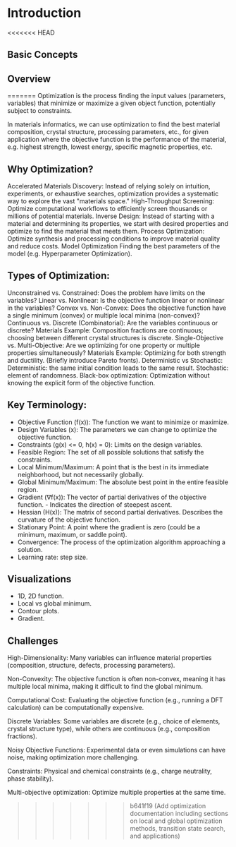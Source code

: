 # Introduction
<<<<<<< HEAD

## Basic Concepts

## Overview
=======
Optimization is the process finding the input values (parameters, variables) that minimize or maximize a given object function, potentially subject to constraints.

In materials informatics, we can use optimization to find the best material composition, crystal structure, processing parameters, etc., for given application where the objective function is the performance of the material, e.g. highest strength, lowest energy, specific magnetic properties, etc. 

## Why Optimization?
Accelerated Materials Discovery: Instead of relying solely on intuition, experiments, or exhaustive searches, optimization provides a systematic way to explore the vast "materials space."
High-Throughput Screening: Optimize computational workflows to efficiently screen thousands or millions of potential materials.
Inverse Design: Instead of starting with a material and determining its properties, we start with desired properties and optimize to find the material that meets them.
Process Optimization: Optimize synthesis and processing conditions to improve material quality and reduce costs.
Model Optimization Finding the best parameters of the model (e.g. Hyperparameter Optimization).

## Types of Optimization:

Unconstrained vs. Constrained: Does the problem have limits on the variables?
Linear vs. Nonlinear: Is the objective function linear or nonlinear in the variables?
Convex vs. Non-Convex: Does the objective function have a single minimum (convex) or multiple local minima (non-convex)?
Continuous vs. Discrete (Combinatorial): Are the variables continuous or discrete? Materials Example: Composition fractions are continuous; choosing between different crystal structures is discrete.
Single-Objective vs. Multi-Objective: Are we optimizing for one property or multiple properties simultaneously? Materials Example: Optimizing for both strength and ductility. (Briefly introduce Pareto fronts).
Deterministic vs Stochastic: Deterministic: the same initial condition leads to the same result. Stochastic: element of randomness.
Black-box optimization: Optimization without knowing the explicit form of the objective function.

## Key Terminology:

- Objective Function (f(x)): The function we want to minimize or maximize.
- Design Variables (x): The parameters we can change to optimize the objective function.
- Constraints (g(x) <= 0, h(x) = 0): Limits on the design variables.
- Feasible Region: The set of all possible solutions that satisfy the constraints.
- Local Minimum/Maximum: A point that is the best in its immediate neighborhood, but not necessarily globally.
- Global Minimum/Maximum: The absolute best point in the entire feasible region.
- Gradient (∇f(x)): The vector of partial derivatives of the objective function. - Indicates the direction of steepest ascent.
- Hessian (H(x)): The matrix of second partial derivatives. Describes the curvature of the objective function.
- Stationary Point: A point where the gradient is zero (could be a minimum, maximum, or saddle point).
- Convergence: The process of the optimization algorithm approaching a solution.
- Learning rate: step size.

## Visualizations
- 1D, 2D function.
- Local vs global minimum.
- Contour plots.
- Gradient.

## Challenges
High-Dimensionality: Many variables can influence material properties (composition, structure, defects, processing parameters).

Non-Convexity: The objective function is often non-convex, meaning it has multiple local minima, making it difficult to find the global minimum.

Computational Cost: Evaluating the objective function (e.g., running a DFT calculation) can be computationally expensive.

Discrete Variables: Some variables are discrete (e.g., choice of elements, crystal structure type), while others are continuous (e.g., composition fractions).

Noisy Objective Functions: Experimental data or even simulations can have noise, making optimization more challenging.

Constraints: Physical and chemical constraints (e.g., charge neutrality, phase stability).

Multi-objective optimization: Optimize multiple properties at the same time.

>>>>>>> b641f19 (Add optimization documentation including sections on local and global optimization methods, transition state search, and applications)
